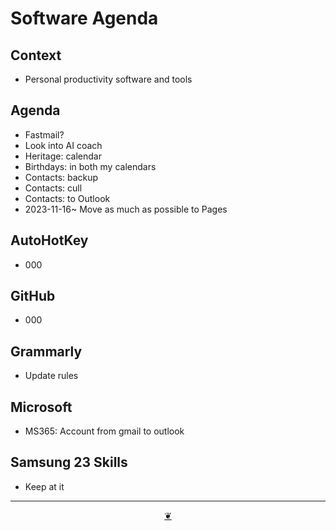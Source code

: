 # Software Agenda

## Context

* Personal productivity software and tools

## Agenda

* Fastmail?
* Look into AI coach
* Heritage: calendar
* Birthdays: in both my calendars
* Contacts: backup
* Contacts: cull
* Contacts: to Outlook
* 2023-11-16~ Move as much as possible to Pages

## AutoHotKey

* 000

## GitHub

* 000

## Grammarly

* Update rules

## Microsoft

* MS365: Account from gmail to outlook

## Samsung 23 Skills

* Keep at it

***

<center title="Hello! Click me to go up to the top"><a class="aDingbat" href="javascript:window.main.scrollTo(0,0);">❦</a></center>